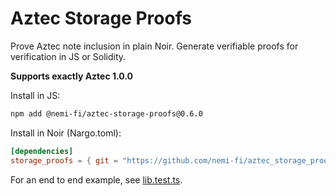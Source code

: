 # Aztec Storage Proofs

Prove Aztec note inclusion in plain Noir. Generate verifiable proofs for verification in JS or Solidity.

**Supports exactly Aztec 1.0.0**

Install in JS:

```sh
npm add @nemi-fi/aztec-storage-proofs@0.6.0
```

Install in Noir (Nargo.toml):

```toml
[dependencies]
storage_proofs = { git = "https://github.com/nemi-fi/aztec_storage_proofs", tag = "v0.6.0", directory = "lib" }
```

For an end to end example, see [lib.test.ts](lib.test.ts).
